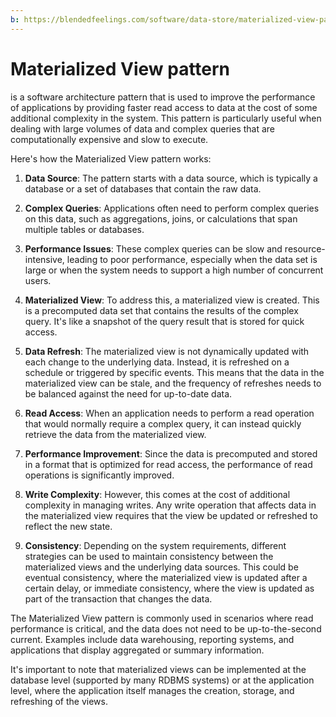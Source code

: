 ```yaml
---
b: https://blendedfeelings.com/software/data-store/materialized-view-pattern.md
---
```


# Materialized View pattern 
is a software architecture pattern that is used to improve the performance of applications by providing faster read access to data at the cost of some additional complexity in the system. This pattern is particularly useful when dealing with large volumes of data and complex queries that are computationally expensive and slow to execute.

Here's how the Materialized View pattern works:

1. **Data Source**: The pattern starts with a data source, which is typically a database or a set of databases that contain the raw data.

2. **Complex Queries**: Applications often need to perform complex queries on this data, such as aggregations, joins, or calculations that span multiple tables or databases.

3. **Performance Issues**: These complex queries can be slow and resource-intensive, leading to poor performance, especially when the data set is large or when the system needs to support a high number of concurrent users.

4. **Materialized View**: To address this, a materialized view is created. This is a precomputed data set that contains the results of the complex query. It's like a snapshot of the query result that is stored for quick access.

5. **Data Refresh**: The materialized view is not dynamically updated with each change to the underlying data. Instead, it is refreshed on a schedule or triggered by specific events. This means that the data in the materialized view can be stale, and the frequency of refreshes needs to be balanced against the need for up-to-date data.

6. **Read Access**: When an application needs to perform a read operation that would normally require a complex query, it can instead quickly retrieve the data from the materialized view.

7. **Performance Improvement**: Since the data is precomputed and stored in a format that is optimized for read access, the performance of read operations is significantly improved.

8. **Write Complexity**: However, this comes at the cost of additional complexity in managing writes. Any write operation that affects data in the materialized view requires that the view be updated or refreshed to reflect the new state.

9. **Consistency**: Depending on the system requirements, different strategies can be used to maintain consistency between the materialized views and the underlying data sources. This could be eventual consistency, where the materialized view is updated after a certain delay, or immediate consistency, where the view is updated as part of the transaction that changes the data.

The Materialized View pattern is commonly used in scenarios where read performance is critical, and the data does not need to be up-to-the-second current. Examples include data warehousing, reporting systems, and applications that display aggregated or summary information.

It's important to note that materialized views can be implemented at the database level (supported by many RDBMS systems) or at the application level, where the application itself manages the creation, storage, and refreshing of the views.